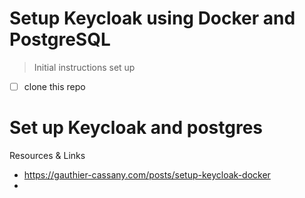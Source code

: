 # Setup Keycloak using Docker and PostgreSQL

> Initial instructions set up

- [ ] clone this repo

# Set up Keycloak and postgres

Resources & Links
- https://gauthier-cassany.com/posts/setup-keycloak-docker
-
